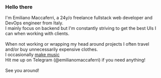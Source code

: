 ### Hello there
I'm Emiliano Maccaferri, a 24y/o freelance fullstack web developer and DevOps engineer from Italy.<br>
I mainly focus on backend but I'm constantly striving to get the best UIs I can when working with clients.<br>
<br>
When not working or wrapping my head around projects I often travel and/or buy unnecessarily expensive clothes.<br>
I occasionally <a href="https://youtube.com/c/MaccaBeats">make music</a>
<br>
Hit me up on Telegram (@emilianomaccaferri) if you need anything!
<br><br>
See you around! 
